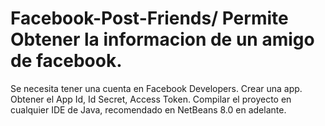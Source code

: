 # Facebook-Post-Friends/ Permite Obtener la informacion de un amigo de facebook.
Se necesita tener una cuenta en Facebook Developers.
Crear una app.
Obtener el App Id, Id Secret, Access Token.
Compilar el proyecto en cualquier IDE de Java, recomendado en NetBeans 8.0 en adelante.
